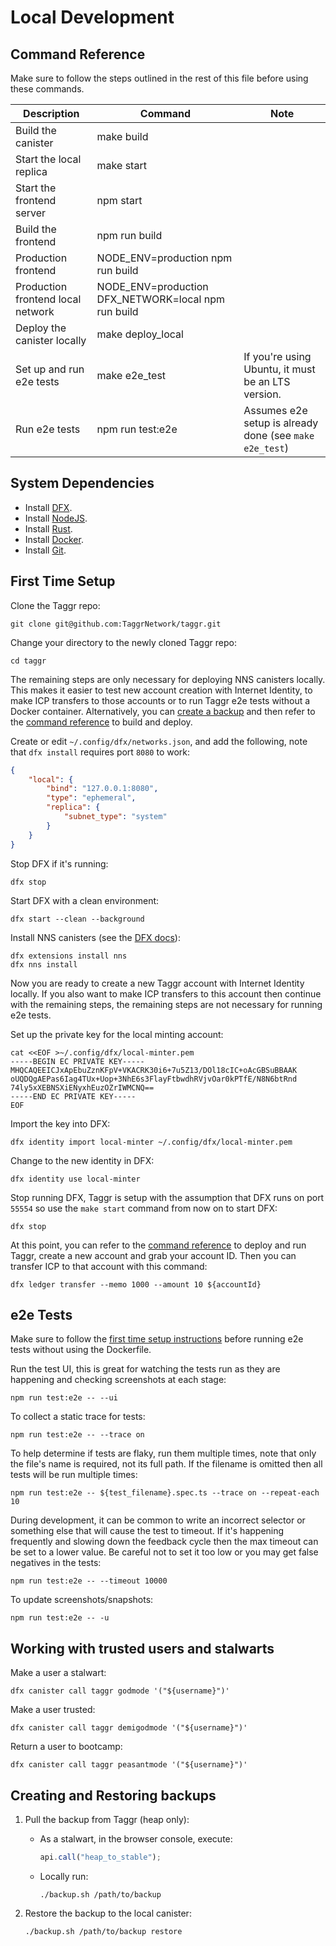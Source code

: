 # Local Development

## Command Reference

Make sure to follow the steps outlined in the rest of this file before using these commands.

| Description                       | Command                                             | Note                                                    |
| --------------------------------- | --------------------------------------------------- | ------------------------------------------------------- |
| Build the canister                | make build                                          |                                                         |
| Start the local replica           | make start                                          |                                                         |
| Start the frontend server         | npm start                                           |                                                         |
| Build the frontend                | npm run build                                       |                                                         |
| Production frontend               | NODE_ENV=production npm run build                   |                                                         |
| Production frontend local network | NODE_ENV=production DFX_NETWORK=local npm run build |                                                         |
| Deploy the canister locally       | make deploy_local                                   |                                                         |
| Set up and run e2e tests          | make e2e_test                                       | If you're using Ubuntu, it must be an LTS version.      |
| Run e2e tests                     | npm run test:e2e                                    | Assumes e2e setup is already done (see `make e2e_test`) |

## System Dependencies

-   Install [DFX](https://internetcomputer.org/docs/current/developer-docs/setup/install/).
-   Install [NodeJS](https://nodejs.org/).
-   Install [Rust](https://www.rust-lang.org/).
-   Install [Docker](https://www.docker.com/).
-   Install [Git](https://git-scm.com/).

## First Time Setup

Clone the Taggr repo:

```shell
git clone git@github.com:TaggrNetwork/taggr.git
```

Change your directory to the newly cloned Taggr repo:

```shell
cd taggr
```

The remaining steps are only necessary for deploying NNS canisters locally. This makes it easier to test new account creation with Internet Identity, to make ICP transfers to those accounts or to run Taggr e2e tests without a Docker container. Alternatively, you can [create a backup](#creating-and-restoring-backups) and then refer to the [command reference](#command-reference) to build and deploy.

Create or edit `~/.config/dfx/networks.json`, and add the following, note that `dfx install` requires port `8080` to work:

```json
{
    "local": {
        "bind": "127.0.0.1:8080",
        "type": "ephemeral",
        "replica": {
            "subnet_type": "system"
        }
    }
}
```

Stop DFX if it's running:

```shell
dfx stop
```

Start DFX with a clean environment:

```shell
dfx start --clean --background
```

Install NNS canisters (see the [DFX docs](https://github.com/dfinity/sdk/blob/master/docs/cli-reference/dfx-nns.md)):

```shell
dfx extensions install nns
dfx nns install
```

Now you are ready to create a new Taggr account with Internet Identity locally. If you also want to make ICP transfers to this account then continue with the remaining steps, the remaining steps are not necessary for running e2e tests.

Set up the private key for the local minting account:

```shell
cat <<EOF >~/.config/dfx/local-minter.pem
-----BEGIN EC PRIVATE KEY-----
MHQCAQEEICJxApEbuZznKFpV+VKACRK30i6+7u5Z13/DOl18cIC+oAcGBSuBBAAK
oUQDQgAEPas6Iag4TUx+Uop+3NhE6s3FlayFtbwdhRVjvOar0kPTfE/N8N6btRnd
74ly5xXEBNSXiENyxhEuzOZrIWMCNQ==
-----END EC PRIVATE KEY-----
EOF
```

Import the key into DFX:

```shell
dfx identity import local-minter ~/.config/dfx/local-minter.pem
```

Change to the new identity in DFX:

```shell
dfx identity use local-minter
```

Stop running DFX, Taggr is setup with the assumption that DFX runs on port `55554` so use the `make start` command from now on to start DFX:

```shell
dfx stop
```

At this point, you can refer to the [command reference](#command-reference) to deploy and run Taggr, create a new account and grab your account ID. Then you can transfer ICP to that account with this command:

```shell
dfx ledger transfer --memo 1000 --amount 10 ${accountId}
```

## e2e Tests

Make sure to follow the [first time setup instructions](#first-time-setup) before running e2e tests without using the Dockerfile.

Run the test UI, this is great for watching the tests run as they are happening and checking screenshots at each stage:

```shell
npm run test:e2e -- --ui
```

To collect a static trace for tests:

```shell
npm run test:e2e -- --trace on
```

To help determine if tests are flaky, run them multiple times, note that only the file's name is required, not its full path. If the filename is omitted then all tests will be run multiple times:

```shell
npm run test:e2e -- ${test_filename}.spec.ts --trace on --repeat-each 10
```

During development, it can be common to write an incorrect selector or something else that will cause the test to timeout. If it's happening frequently and slowing down the feedback cycle then the max timeout can be set to a lower value. Be careful not to set it too low or you may get false negatives in the tests:

```shell
npm run test:e2e -- --timeout 10000
```

To update screenshots/snapshots:

```shell
npm run test:e2e -- -u
```

## Working with trusted users and stalwarts

Make a user a stalwart:

```shell
dfx canister call taggr godmode '("${username}")'
```

Make a user trusted:

```shell
dfx canister call taggr demigodmode '("${username}")'
```

Return a user to bootcamp:

```shell
dfx canister call taggr peasantmode '("${username}")'
```

## Creating and Restoring backups

1. Pull the backup from Taggr (heap only):

    - As a stalwart, in the browser console, execute:
        ```js
        api.call("heap_to_stable");
        ```
    - Locally run:
        ```shell
        ./backup.sh /path/to/backup
        ```

2. Restore the backup to the local canister:
    ```shell
    ./backup.sh /path/to/backup restore
    ```
